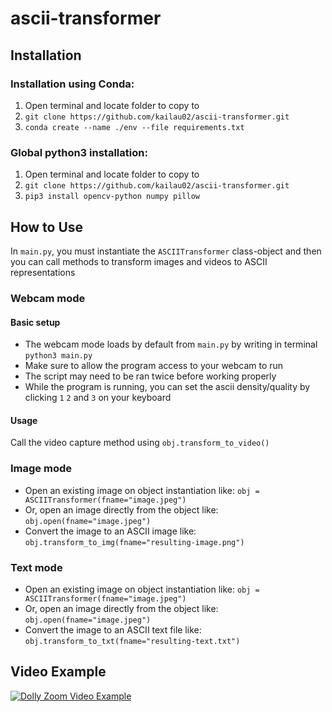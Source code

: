 # ascii-transformer

## Installation

### Installation using Conda:
1. Open terminal and locate folder to copy to
2. `git clone https://github.com/kailau02/ascii-transformer.git`
3. `conda create --name ./env --file requirements.txt`

### Global python3 installation:
1. Open terminal and locate folder to copy to
2. `git clone https://github.com/kailau02/ascii-transformer.git`
3. `pip3 install opencv-python numpy pillow`

## How to Use
In `main.py`, you must instantiate the `ASCIITransformer` class-object and then you can call methods to transform images and videos to ASCII representations

### Webcam mode

#### Basic setup
* The webcam mode loads by default from `main.py` by writing in terminal `python3 main.py`
* Make sure to allow the program access to your webcam to run
* The script may need to be ran twice before working properly
* While the program is running, you can set the ascii density/quality by clicking `1` `2` and `3` on your keyboard

#### Usage
Call the video capture method using `obj.transform_to_video()`

### Image mode
* Open an existing image on object instantiation like: `obj = ASCIITransformer(fname="image.jpeg")`
* Or, open an image directly from the object like: `obj.open(fname="image.jpeg")`
* Convert the image to an ASCII image like: `obj.transform_to_img(fname="resulting-image.png")`

### Text mode
* Open an existing image on object instantiation like: `obj = ASCIITransformer(fname="image.jpeg")`
* Or, open an image directly from the object like: `obj.open(fname="image.jpeg")`
* Convert the image to an ASCII text file like: `obj.transform_to_txt(fname="resulting-text.txt")`

## Video Example
[![Dolly Zoom Video Example](https://img.youtube.com/vi/Ad_T9uC9uCg/0.jpg)](https://www.youtube.com/watch?v=Ad_T9uC9uCg)
